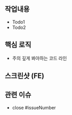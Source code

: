 ## 작업내용

- Todo1
- Todo2

## 핵심 로직

- 주의 깊게 봐야하는 코드 라인

## 스크린샷 (FE)

## 관련 이슈

- close #issueNumber
